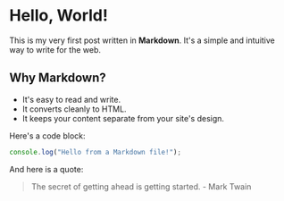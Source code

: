 # Hello, World!

This is my very first post written in **Markdown**. It's a simple and intuitive way to write for the web.

## Why Markdown?

* It's easy to read and write.
* It converts cleanly to HTML.
* It keeps your content separate from your site's design.

Here's a code block:

```javascript
console.log("Hello from a Markdown file!");
```

And here is a quote:
> The secret of getting ahead is getting started. - Mark Twain

